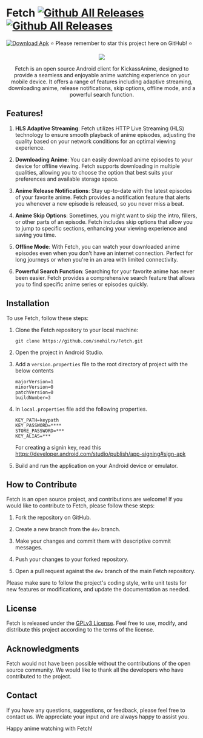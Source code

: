 # Fetch [![Github All Releases](https://img.shields.io/github/downloads/snehilrx/Fetch/total.svg)]() [![Github All Releases](https://img.shields.io/github/issues/snehilrx/Fetch/total.svg)]() 

[![Download Apk](https://custom-icon-badges.herokuapp.com/badge/-Download-blue?style=for-the-badge&logo=download&logoColor=white "Download Apk")](https://github.com/snehilrx/Fetch/releases)
⭐ Please remember to star this project here on GitHub! ⭐

<p align="center">
<img src="https://github.com/snehilrx/Fetch/assets/7668602/e1916e36-6eb3-4941-9136-0d1605286e92"/>
</p>
<p align="center">
Fetch is an open source Android client for KickassAnime, designed to provide a seamless and enjoyable anime watching experience on your mobile device. It offers a range of features including adaptive streaming, downloading anime, release notifications, skip options, offline mode, and a powerful search function.
</p>


## Features!

1. **HLS Adaptive Streaming**: Fetch utilizes HTTP Live Streaming (HLS) technology to ensure smooth playback of anime episodes, adjusting the quality based on your network conditions for an optimal viewing experience.

2. **Downloading Anime**: You can easily download anime episodes to your device for offline viewing. Fetch supports downloading in multiple qualities, allowing you to choose the option that best suits your preferences and available storage space.

3. **Anime Release Notifications**: Stay up-to-date with the latest episodes of your favorite anime. Fetch provides a notification feature that alerts you whenever a new episode is released, so you never miss a beat.

4. **Anime Skip Options**: Sometimes, you might want to skip the intro, fillers, or other parts of an episode. Fetch includes skip options that allow you to jump to specific sections, enhancing your viewing experience and saving you time.

5. **Offline Mode**: With Fetch, you can watch your downloaded anime episodes even when you don't have an internet connection. Perfect for long journeys or when you're in an area with limited connectivity.

6. **Powerful Search Function**: Searching for your favorite anime has never been easier. Fetch provides a comprehensive search feature that allows you to find specific anime series or episodes quickly.

## Installation

To use Fetch, follow these steps:

1. Clone the Fetch repository to your local machine:

   ```
   git clone https://github.com/snehilrx/Fetch.git
   ```

2. Open the project in Android Studio.

3. Add a `version.properties` file to the root directory of project with the below contents
   ```
   majorVersion=1
   minorVersion=0
   patchVersion=0
   buildNumber=3
   ```
   
4. In `local.properties` file add the following properties.
   ```
   KEY_PATH=keypath
   KEY_PASSWORD=****
   STORE_PASSWORD=***
   KEY_ALIAS=***
   ```
   For creating a signin key, read this https://developer.android.com/studio/publish/app-signing#sign-apk
      
5. Build and run the application on your Android device or emulator.

## How to Contribute

Fetch is an open source project, and contributions are welcome! If you would like to contribute to Fetch, please follow these steps:

1. Fork the repository on GitHub.

2. Create a new branch from the `dev` branch.

3. Make your changes and commit them with descriptive commit messages.

4. Push your changes to your forked repository.

5. Open a pull request against the `dev` branch of the main Fetch repository.

Please make sure to follow the project's coding style, write unit tests for new features or modifications, and update the documentation as needed.

## License

Fetch is released under the [GPLv3 License](https://raw.githubusercontent.com/snehilrx/Fetch/main/LICENSE). Feel free to use, modify, and distribute this project according to the terms of the license.

## Acknowledgments

Fetch would not have been possible without the contributions of the open source community. We would like to thank all the developers who have contributed to the project.

## Contact

If you have any questions, suggestions, or feedback, please feel free to contact us. We appreciate your input and are always happy to assist you.

Happy anime watching with Fetch!
